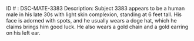 ID # : DSC-MATE-3383
Description: Subject 3383 appears to be a human male in his late 30s with light skin complexion, standing at 6 feet tall. His face is adorned with spots, and he usually wears a doge hat, which he claims brings him good luck. He also wears a gold chain and a gold earring on his left ear.